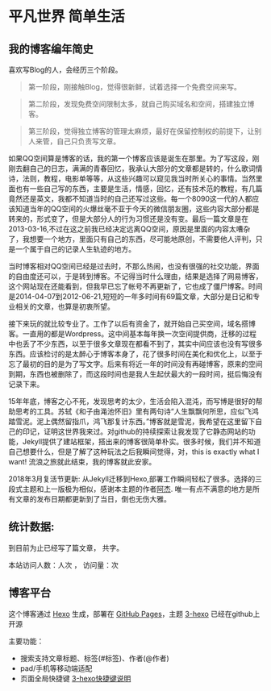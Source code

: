 # 平凡世界 简单生活
## 我的博客编年简史
喜欢写Blog的人，会经历三个阶段。
>第一阶段，刚接触Blog，觉得很新鲜，试着选择一个免费空间来写。

>第二阶段，发现免费空间限制太多，就自己购买域名和空间，搭建独立博客。

>第三阶段，觉得独立博客的管理太麻烦，最好在保留控制权的前提下，让别人来管，自己只负责写文章。

如果QQ空间算是博客的话，我的第一个博客应该是诞生在那里。为了写这段，刚刚去翻自己的日志，满满的青春回忆，我承认大部分的文章都是转的，什么歌词情诗，法则，教程，电影单等等，从这些兴趣可以窥见我当时所关心的事情。当然里面也有一些自己写的东西，主要是生活，情感，回忆，还有技术范的教程，有几篇竟然还是英文，我都不知道当时的自己还写过这些。每一个8090这一代的人都应该知道当年的QQ空间的火爆丝毫不亚于今天的微信朋友圈，这些内容大部分都是转来的，形式变了，但是大部分人的行为习惯还是没有变。最后一篇文章是在2013-03-16,不过在这之前我已经决定远离QQ空间，原因是里面的内容太嘈杂了，我想要一个地方，里面只有自己的东西，尽可能地原创，不需要他人评判，只是一个属于自己的记录人生轨迹的地方。

当时博客相对QQ空间已经是过去时，不那么热闹，也没有很强的社交功能，界面的自由度还可以，于是转到博客。不记得当时什么理由，结果是选择了网易博客，这个网站现在还能看到，但我早已忘了帐号不再更新了，它也成了僵尸博客。时间是2014-04-07到2012-06-21,短短的一年多时间有69篇文章，大部分是日记和专业相关的文章，也算是初衷所望。

接下来玩的就比较专业了。工作了以后有资金了，就开始自己买空间，域名搭博客。一直用的都是Wordpress。这中间基本每年换一次空间提供商，迁移的过程中也丢了不少东西，以至于很多文章现在都看不到了，其实中间应该也没有写很多东西。应该检讨的是太醉心于博客本身了，花了很多时间在美化和优化上，以至于忘了最初的目的是为了写文字。后来有将近一年的时间没有再碰博客，原来的空间到期，东西也被删除了，而这段时间也是我人生起伏最大的一段时间，挺后悔没有记录下来。

15年年底，博客之心不死，发现思考的太少，生活会陷入混沌，而写博是很好的帮助思考的工具。苏轼《和子由渑池怀旧》里有两句诗“人生飘飘何所思，应似飞鸿踏雪泥。泥上偶然留指爪，鸿飞那复计东西。”博客就是雪泥，我希望在这里留下自己的印记，证明这世界我来过。对github的持续探索让我发现了它静态网站的功能，Jekyll提供了建站框架，搭出来的博客很简单朴实。很多时候，我们并不知道自己想要什么，但是了解了这种玩法之后我瞬间觉得，对，this is exactly what I want! 流浪之旅就此结束，我的博客就此安家。

2018年3月复活节更新:
从Jekyll迁移到Hexo,部署工作瞬间轻松了很多。选择的三段式主题和上一版极为相似，感谢本主题的作者[阿杰](http://yelog.org/). 唯一有点不满意的地方是所有文章的发布日期都更新到了当日，倒也无伤大雅。

## 统计数据: 

到目前为止已经写了<code class="article_number"></code>篇文章， 共<code class="site_word_count"></code>字。

本站访问人数：<code class="site_uv"></code>人次 ， 访问量：<code class="site_pv"></code>次

## 博客平台
这个博客通过 [Hexo](https://hexo.io/) 生成，部署在 [GitHub Pages](https://pages.github.com/)，主题 [3-hexo](https://github.com/yelog/hexo-theme-3-hexo) 已经在github上开源

主要功能：
- 搜索支持文章标题、标签(#标签)、作者(@作者)
- pad/手机等移动端适配
- 页面全局快捷键 <a href='http://yelog.org/2017/03/24/3-hexo-shortcuts/'>3-hexo快捷键说明</a>
